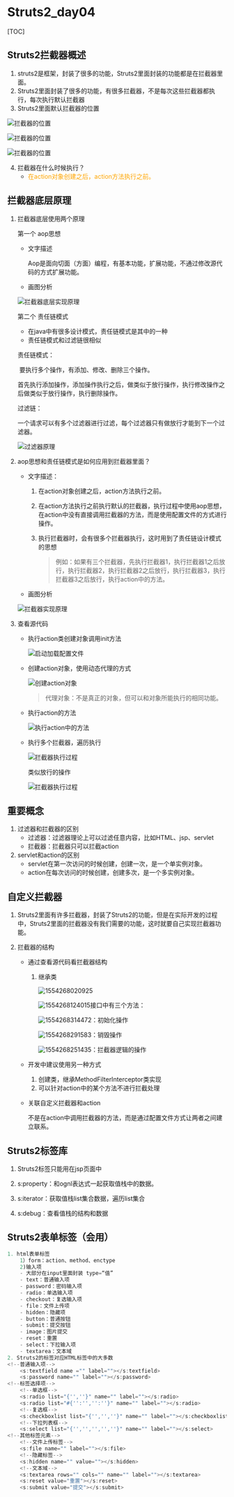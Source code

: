 # Struts2_day04

[TOC]


## Struts2拦截器概述

1. struts2是框架，封装了很多的功能，Struts2里面封装的功能都是在拦截器里面。
2. Struts2里面封装了很多的功能，有很多拦截器，不是每次这些拦截器都执行，每次执行默认拦截器
3. Struts2里面默认拦截器的位置

![拦截器的位置](https://github.com/xuxueli982/Learning-notes/blob/master/FrameWrok_notes/Struts2_day04.assets/1554212489504.png)

![拦截器的位置](https://github.com/xuxueli982/Learning-notes/blob/master/FrameWrok_notes/Struts2_day04.assets/1554212533695.png)

![拦截器的位置](https://github.com/xuxueli982/Learning-notes/blob/master/FrameWrok_notes/Struts2_day04.assets/1554212696021.png)

4. 拦截器在什么时候执行？
   -  <font color=orange>在action对象创建之后，action方法执行之前。</font>

## 拦截器底层原理

1. 拦截器底层使用两个原理

   第一个 aop思想

   - 文字描述

     Aop是面向切面（方面）编程，有基本功能，扩展功能，不通过修改源代码的方式扩展功能。

   - 画图分析

   ![拦截器底层实现原理](https://github.com/xuxueli982/Learning-notes/blob/master/FrameWrok_notes/Struts2_day04.assets/1554212489504.png)

   第二个 责任链模式

   - 在java中有很多设计模式，责任链模式是其中的一种
   - 责任链模式和过滤链很相似

   责任链模式：

   ​	要执行多个操作，有添加、修改、删除三个操作。

   首先执行添加操作，添加操作执行之后，做类似于放行操作，执行修改操作之后做类似于放行操作，执行删除操作。

   过滤链：

   ​	一个请求可以有多个过滤器进行过滤，每个过滤器只有做放行才能到下一个过滤器。

   ![过滤器原理](https://github.com/xuxueli982/Learning-notes/blob/master/FrameWrok_notes/Struts2_day04.assets/1554215203465.png)

2. aop思想和责任链模式是如何应用到拦截器里面？

   - 文字描述：

     1. 在action对象创建之后，action方法执行之前。

     2. 在action方法执行之前执行默认的拦截器，执行过程中使用aop思想，在action中没有直接调用拦截器的方法，而是使用配置文件的方式进行操作。

     3. 执行拦截器时，会有很多个拦截器执行，这时用到了责任链设计模式的思想

        > 例如：如果有三个拦截器，先执行拦截器1，执行拦截器1之后放行，执行拦截器2，执行拦截器2之后放行，执行拦截器3，执行拦截器3之后放行，执行action中的方法。

   - 画图分析

   ![拦截器实现原理](https://github.com/xuxueli982/Learning-notes/blob/master/FrameWrok_notes/Struts2_day04.assets/%E6%8B%A6%E6%88%AA%E5%99%A8%E7%9A%84%E6%89%A7%E8%A1%8C%E8%BF%87%E7%A8%8B.png)

3. 查看源代码

   - 执行action类创建对象调用init方法

     ![启动加载配置文件](https://github.com/xuxueli982/Learning-notes/blob/master/FrameWrok_notes/Struts2_day04.assets/1554219043772.png)

   - 创建action对象，使用动态代理的方式

     ![创建action对象](https://github.com/xuxueli982/Learning-notes/blob/master/FrameWrok_notes/Struts2_day04.assets/1554219401005.png)

     > 代理对象：不是真正的对象，但可以和对象所能执行的相同功能。

   - 执行action的方法

     ![执行action中的方法](https://github.com/xuxueli982/Learning-notes/blob/master/FrameWrok_notes/Struts2_day04.assets/1554219591228.png)

   - 执行多个拦截器，遍历执行

     ![拦截器执行过程](https://github.com/xuxueli982/Learning-notes/blob/master/FrameWrok_notes/Struts2_day04.assets/1554220271875.png)

     类似放行的操作

     ![拦截器执行过程](https://github.com/xuxueli982/Learning-notes/blob/master/FrameWrok_notes/Struts2_day04.assets/1554220380515.png)

## 重要概念

1. 过滤器和拦截器的区别
   - 过滤器：过滤器理论上可以过滤任意内容，比如HTML、jsp、servlet
   - 拦截器：拦截器只可以拦截action
2. servlet和action的区别
   - servlet在第一次访问的时候创建，创建一次，是一个单实例对象。
   - action在每次访问的时候创建，创建多次，是一个多实例对象。

## 自定义拦截器

1. Struts2里面有许多拦截器，封装了Struts2的功能，但是在实际开发的过程中，Struts2里面的拦截器没有我们需要的功能，这时就要自己实现拦截器功能。

2. 拦截器的结构

   - 通过查看源代码看拦截器结构

     1. 继承类

        ![1554268020925](https://github.com/xuxueli982/Learning-notes/blob/master/FrameWrok_notes/Struts2_day04.assets/%E6%8B%A6%E6%88%AA%E5%99%A8%E7%BB%A7%E6%89%BF%E7%9A%84%E7%B1%BB.png)

        ![1554268124015](https://github.com/xuxueli982/Learning-notes/blob/master/FrameWrok_notes/Struts2_day04.assets/%E6%8B%A6%E6%88%AA%E5%99%A8%E5%AE%9E%E7%8E%B0%E7%9A%84%E6%8E%A5%E5%8F%A3.png)接口中有三个方法：

        ![1554268314472](https://github.com/xuxueli982/Learning-notes/blob/master/FrameWrok_notes/Struts2_day04.assets/%E6%8B%A6%E6%88%AA%E5%99%A8%E5%88%9D%E5%A7%8B%E5%8C%96.png)：初始化操作

        ![1554268291583](https://github.com/xuxueli982/Learning-notes/blob/master/FrameWrok_notes/Struts2_day04.assets/%E6%8B%A6%E6%88%AA%E5%99%A8%E7%9A%84%E9%94%80%E6%AF%81.png)：销毁操作

        ![1554268251435](https://github.com/xuxueli982/Learning-notes/blob/master/FrameWrok_notes/Struts2_day04.assets/%E6%8B%A6%E6%88%AA%E5%99%A8%E6%89%A7%E8%A1%8C%E7%9A%84%E9%80%BB%E8%BE%91.png)：拦截器逻辑的操作

   - 开发中建议使用另一种方式

     1. 创建类，继承MethodFilterInterceptor类实现
     2. 可以针对action中的某个方法不进行拦截处理

   - 关联自定义拦截器和action

     不是在action中调用拦截器的方法，而是通过配置文件方式让两者之间建立联系。

## Struts2标签库

1. Struts2标签只能用在jsp页面中

2. s:property：和ognl表达式一起获取值栈中的数据。

3. s:iterator：获取值栈list集合数据，遍历list集合
4. s:debug：查看值栈的结构和数据

## Struts2表单标签（会用）

```Java 
1. html表单标签
	1）form：action、method、enctype
	2)输入项
	- 大部分在input里面封装 type=“值”
	- text：普通输入项
	- password：密码输入项
	- radio：单选输入项
	- checkout：复选输入项
	- file：文件上传项
	- hidden：隐藏项
	- button：普通按钮
	- submit：提交按钮
	- image：图片提交
	- reset：重置
	- select：下拉输入项
	- textarea：文本域
2. Struts2的标签对应HTML标签中的大多数
<!--普通输入项-->
	<s:textfield name ="" label=""></s:textfield>
	<s:password name="" label=""></s:password>
<!--标签选择项-->
    <!--单选框-->
    <s:radio list="{'',''}" name="" label=""></s:radio>
	<s:radio list="#{'':'','':''}" name="" label=""></s:radio>
	<!--复选框-->
	<s:checkboxlist list="{'','',''}" name="" label=""></s:checkboxlist>
	<!--下拉列表框-->
	<s:select list="{'','','','',''}" name="" label=""></s:select>
<!--其他标签元素-->
    <!--文件上传标签-->
    <s:file name="" label=""></s:file>
    <!--隐藏标签-->
	<s:hidden name="" value=""></s:hidden>
	<!--文本域-->
	<s:textarea rows="" cols="" name="" label=""></s:textarea>
	<s:reset value="重置"></s:reset>
	<s:submit value="提交"></s:submit>
```





